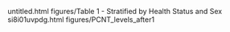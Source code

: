 untitled.html
figures/Table 1 - Stratified by Health Status and Sex
si8i01uvpdg.html
figures/PCNT_levels_after1